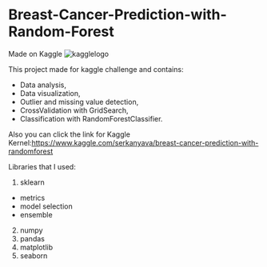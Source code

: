 # Breast-Cancer-Prediction-with-Random-Forest
Made on Kaggle 
![kagglelogo](https://www.dataapplab.com/kaggle-thoughts/kaggle-logo-transparent-300/)

This project made for kaggle challenge and contains:
* Data analysis,
* Data visualization,
* Outlier and missing value detection,
* CrossValidation with GridSearch,
* Classification with RandomForestClassifier.

Also you can click the link for Kaggle Kernel:https://www.kaggle.com/serkanyava/breast-cancer-prediction-with-randomforest

Libraries that I used:
1. sklearn
  - metrics
  - model selection
  - ensemble
2. numpy
3. pandas
4. matplotlib
5. seaborn
